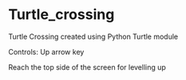 # Turtle_crossing
Turtle Crossing created using Python Turtle module

Controls:
Up arrow key

Reach the top side of the screen for levelling up
